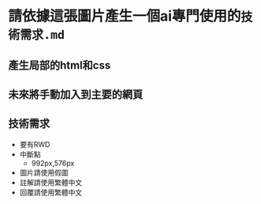 # 請依據這張圖片產生一個ai專門使用的`技術需求.md`
## 產生局部的html和css
## 未來將手動加入到主要的網頁
## 技術需求
- 要有RWD
- 中斷點
    - 992px,576px
- 圖片請使用假圖
- 註解請使用繁體中文
- 回覆請使用繁體中文